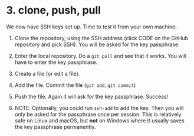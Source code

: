 # 3. clone, push, pull
 
We now have SSH keys set up. Time to test it from your own machine:

1. Clone the repository, using the SSH address (click CODE on the GitHub repository and pick SSH). You will be asked for the key passphrase.

2. Enter the local repository. Do a `git pull` and see that it works. You will have to enter the key passphrase.

3. Create a file (or edit a file).

4. Add the file. Commit the file (`git add`, `git commit`)

5. Push the file. Again it will ask for the key passphrase. Success!

6. NOTE: Optionally, you could run `ssh-add` to add the key. Then you will only be asked for the passphrase once per session. This is relatively safe on Linux and macOS, but **not** on Windows where it usually saves the key passphrase permanently.

